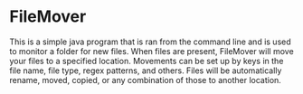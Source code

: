 # FileMover
This is a simple java program that is ran from the command line and is used to monitor a folder for new files. When files are present, FileMover will move your files to a specified location. Movements can be set up by keys in the file name, file type, regex patterns, and others. Files will be automatically rename, moved, copied, or any combination of those to another location.
